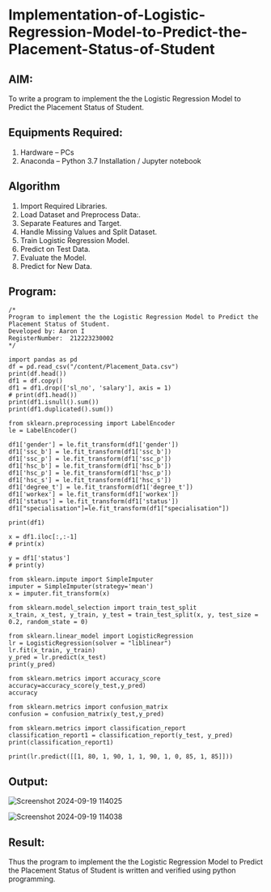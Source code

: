 # Implementation-of-Logistic-Regression-Model-to-Predict-the-Placement-Status-of-Student

## AIM:
To write a program to implement the the Logistic Regression Model to Predict the Placement Status of Student.

## Equipments Required:
1. Hardware – PCs
2. Anaconda – Python 3.7 Installation / Jupyter notebook

## Algorithm
1. Import Required Libraries.
2. Load Dataset and Preprocess Data:.
3. Separate Features and Target.
4. Handle Missing Values and Split Dataset.
5. Train Logistic Regression Model.
6. Predict on Test Data.
7. Evaluate the Model.
8. Predict for New Data.

## Program:
```
/*
Program to implement the the Logistic Regression Model to Predict the Placement Status of Student.
Developed by: Aaron I
RegisterNumber:  212223230002
*/

import pandas as pd
df = pd.read_csv("/content/Placement_Data.csv")
print(df.head())
df1 = df.copy()
df1 = df1.drop(['sl_no', 'salary'], axis = 1)
# print(df1.head())
print(df1.isnull().sum())
print(df1.duplicated().sum())

from sklearn.preprocessing import LabelEncoder
le = LabelEncoder()

df1['gender'] = le.fit_transform(df1['gender'])
df1['ssc_b'] = le.fit_transform(df1['ssc_b'])
df1['ssc_p'] = le.fit_transform(df1['ssc_p'])
df1['hsc_b'] = le.fit_transform(df1['hsc_b'])
df1['hsc_p'] = le.fit_transform(df1['hsc_p'])
df1['hsc_s'] = le.fit_transform(df1['hsc_s'])
df1['degree_t'] = le.fit_transform(df1['degree_t'])
df1['workex'] = le.fit_transform(df1['workex'])
df1['status'] = le.fit_transform(df1['status'])
df1["specialisation"]=le.fit_transform(df1["specialisation"])

print(df1)

x = df1.iloc[:,:-1]
# print(x)

y = df1['status']
# print(y)

from sklearn.impute import SimpleImputer
imputer = SimpleImputer(strategy='mean')
x = imputer.fit_transform(x)

from sklearn.model_selection import train_test_split
x_train, x_test, y_train, y_test = train_test_split(x, y, test_size = 0.2, random_state = 0)

from sklearn.linear_model import LogisticRegression
lr = LogisticRegression(solver = "liblinear")
lr.fit(x_train, y_train)
y_pred = lr.predict(x_test)
print(y_pred)

from sklearn.metrics import accuracy_score
accuracy=accuracy_score(y_test,y_pred)
accuracy

from sklearn.metrics import confusion_matrix
confusion = confusion_matrix(y_test,y_pred)

from sklearn.metrics import classification_report
classification_report1 = classification_report(y_test, y_pred)
print(classification_report1)

print(lr.predict([[1, 80, 1, 90, 1, 1, 90, 1, 0, 85, 1, 85]]))
```

## Output:

![Screenshot 2024-09-19 114025](https://github.com/user-attachments/assets/caa8c2fe-d023-4264-98c6-10fb8ce4a7c3)

![Screenshot 2024-09-19 114038](https://github.com/user-attachments/assets/6a9bc73d-e22b-4364-ad13-bf0c779a3ec8)



## Result:
Thus the program to implement the the Logistic Regression Model to Predict the Placement Status of Student is written and verified using python programming.
